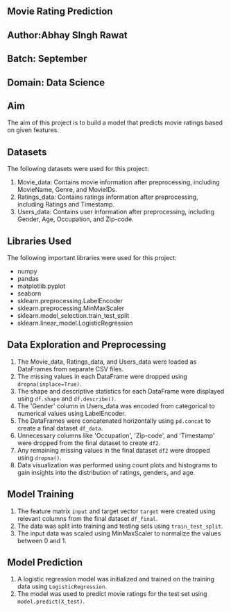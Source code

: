 ## Movie Rating Prediction

## Author:Abhay SIngh Rawat

## Batch: September

## Domain: Data Science

## Aim

The aim of this project is to build a model that predicts movie ratings based on given features.

## Datasets

The following datasets were used for this project:

1. Movie_data: Contains movie information after preprocessing, including MovieName, Genre, and MovieIDs.
2. Ratings_data: Contains ratings information after preprocessing, including Ratings and Timestamp.
3. Users_data: Contains user information after preprocessing, including Gender, Age, Occupation, and Zip-code.

## Libraries Used

The following important libraries were used for this project:

- numpy
- pandas
- matplotlib.pyplot
- seaborn
- sklearn.preprocessing.LabelEncoder
- sklearn.preprocessing.MinMaxScaler
- sklearn.model_selection.train_test_split
- sklearn.linear_model.LogisticRegression

## Data Exploration and Preprocessing

1. The Movie_data, Ratings_data, and Users_data were loaded as DataFrames from separate CSV files.
2. The missing values in each DataFrame were dropped using `dropna(inplace=True)`.
3. The shape and descriptive statistics for each DataFrame were displayed using `df.shape` and `df.describe()`.
4. The 'Gender' column in Users_data was encoded from categorical to numerical values using LabelEncoder.
5. The DataFrames were concatenated horizontally using `pd.concat` to create a final dataset `df_data`.
6. Unnecessary columns like 'Occupation', 'Zip-code', and 'Timestamp' were dropped from the final dataset to create `df2`.
7. Any remaining missing values in the final dataset `df2` were dropped using `dropna()`.
8. Data visualization was performed using count plots and histograms to gain insights into the distribution of ratings, genders, and age.

## Model Training

1. The feature matrix `input` and target vector `target` were created using relevant columns from the final dataset `df_final`.
2. The data was split into training and testing sets using `train_test_split`.
3. The input data was scaled using MinMaxScaler to normalize the values between 0 and 1.

## Model Prediction

1. A logistic regression model was initialized and trained on the training data using `LogisticRegression`.
2. The model was used to predict movie ratings for the test set using `model.predict(X_test)`.
